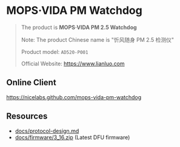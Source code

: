 # MOPS·VIDA PM Watchdog

> The product is **MOPS·VIDA PM 2.5 Watchdog**
>
> Note: The product Chinese name is "忻风随身 PM 2.5 检测仪"
>
> Product model: `AD520-P001`
>
> Official Website: <https://www.lianluo.com>

## Online Client

<https://nicelabs.github.com/mops-vida-pm-watchdog>

## Resources

- [docs/protocol-design.md](docs/protocol-design.md)
- [docs/firmware/3_16.zip](docs/firmware/3_16.zip) (Latest DFU firmware)
